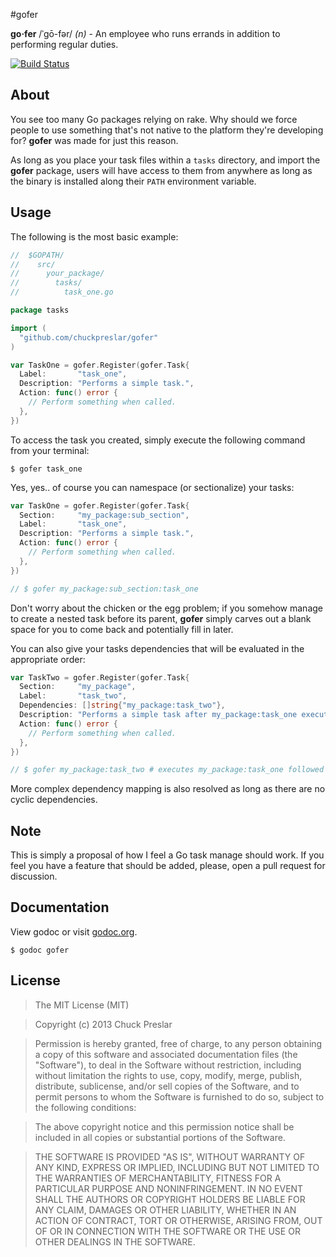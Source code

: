 #gofer

__go·fer__ /ˈgō-fər/ _(n)_ - An employee who runs errands in addition to performing regular duties.

[![Build Status](https://drone.io/github.com/chuckpreslar/gofer/status.png)](https://drone.io/github.com/chuckpreslar/gofer/latest)

## About

You see too many Go packages relying on rake.  Why should we force people to use something that's not native to the platform they're developing for?  __gofer__ was made for just this reason.

As long as you place your task files within a `tasks` directory, and import the __gofer__ package, users will have access to them from anywhere as long as the binary is installed along their `PATH` environment variable.

## Usage

The following is the most basic example:

```go
//  $GOPATH/
//    src/
//      your_package/
//        tasks/
//          task_one.go

package tasks

import (
  "github.com/chuckpreslar/gofer"
)

var TaskOne = gofer.Register(gofer.Task{
  Label:       "task_one",
  Description: "Performs a simple task.",
  Action: func() error {
    // Perform something when called.
  },
})
```

To access the task you created, simply execute the following command from your terminal:

    $ gofer task_one

Yes, yes.. of course you can namespace (or sectionalize) your tasks:

```go
var TaskOne = gofer.Register(gofer.Task{
  Section:     "my_package:sub_section",
  Label:       "task_one",
  Description: "Performs a simple task.",
  Action: func() error {
    // Perform something when called.
  },
})

// $ gofer my_package:sub_section:task_one
```

Don't worry about the chicken or the egg problem; if you somehow manage to create a nested task before its parent, __gofer__ simply carves out a blank space for you to come back and potentially fill in later.

You can also give your tasks dependencies that will be evaluated in the appropriate order:

```go
var TaskTwo = gofer.Register(gofer.Task{
  Section:     "my_package",
  Label:       "task_two",
  Dependencies: []string{"my_package:task_two"},
  Description: "Performs a simple task after my_package:task_one executes.",
  Action: func() error {
    // Perform something when called.
  },
})

// $ gofer my_package:task_two # executes my_package:task_one followed by my_package:task_two
```

More complex dependency mapping is also resolved as long as there are no cyclic dependencies.

## Note

This is simply a proposal of how I feel a Go task manage should work.  If you feel you have a feature that should be added, please, open a pull request for discussion.

## Documentation

View godoc or visit [godoc.org](http://godoc.org/github.com/chuckpreslar/gofer).

    $ godoc gofer

## License

> The MIT License (MIT)

> Copyright (c) 2013 Chuck Preslar

> Permission is hereby granted, free of charge, to any person obtaining a copy
> of this software and associated documentation files (the "Software"), to deal
> in the Software without restriction, including without limitation the rights
> to use, copy, modify, merge, publish, distribute, sublicense, and/or sell
> copies of the Software, and to permit persons to whom the Software is
> furnished to do so, subject to the following conditions:

> The above copyright notice and this permission notice shall be included in
> all copies or substantial portions of the Software.

> THE SOFTWARE IS PROVIDED "AS IS", WITHOUT WARRANTY OF ANY KIND, EXPRESS OR
> IMPLIED, INCLUDING BUT NOT LIMITED TO THE WARRANTIES OF MERCHANTABILITY,
> FITNESS FOR A PARTICULAR PURPOSE AND NONINFRINGEMENT. IN NO EVENT SHALL THE
> AUTHORS OR COPYRIGHT HOLDERS BE LIABLE FOR ANY CLAIM, DAMAGES OR OTHER
> LIABILITY, WHETHER IN AN ACTION OF CONTRACT, TORT OR OTHERWISE, ARISING FROM,
> OUT OF OR IN CONNECTION WITH THE SOFTWARE OR THE USE OR OTHER DEALINGS IN
> THE SOFTWARE.
